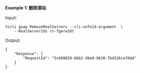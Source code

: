 **Example 1: 删除源站**



Input: 

```
tccli gaap RemoveRealServers --cli-unfold-argument  \
    --RealServerIds rs-fgerw3dt
```

Output: 
```
{
    "Response": {
        "RequestId": "5c680029-66b2-4be8-9630-7bd316ce70dd"
    }
}
```

